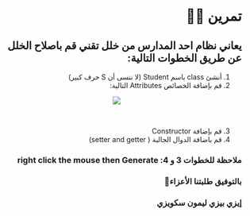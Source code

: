 <div dir="rtl">

# تمرين 💪💚
## يعاني نظام احد المدارس من خلل تقني قم باصلاح الخلل عن طريق الخطوات التالية:
 1) أنشئ class باسم Student (لا ننسى أن S حرف كبير)
 2) قم بإضافة الخصائص  Attributes التالية: 
 
<p align="center">
<img src="https://cdn.discordapp.com/attachments/740224779730157638/952963774166487040/unknown.png"/>
 </p>
 <br>
 
 3) قم بإضافة Constructor
 4) قم باضافة الدوال الجالبة ( setter and getter)
 
 ### ملاحظة للخطوات 3 و 4: right click the mouse then Generate
 
 ### بالتوفيق طلبتنا الأعزاء🤗
 ### إيزي بيزي ليمون سكويزي
